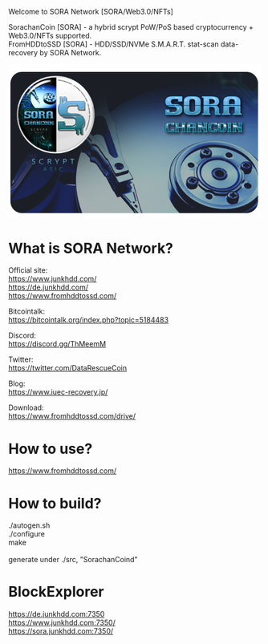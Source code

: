 
Welcome to SORA Network [SORA/Web3.0/NFTs]<br>

SorachanCoin [SORA] - a hybrid scrypt PoW/PoS based cryptocurrency + Web3.0/NFTs supported.<br>
FromHDDtoSSD [SORA] - HDD/SSD/NVMe S.M.A.R.T. stat-scan data-recovery by SORA Network.<br>

![SorachanCoin](https://raw.githubusercontent.com/FromHDDtoSSD/SorachanCoin-qt/master/src/qt/res/images/splash2.png)

What is SORA Network?
===========================
Official site:  
https://www.junkhdd.com/<br>
https://de.junkhdd.com/<br>
https://www.fromhddtossd.com/

Bitcointalk:  
https://bitcointalk.org/index.php?topic=5184483

Discord:  
https://discord.gg/ThMeemM

Twitter:  
https://twitter.com/DataRescueCoin

Blog:  
https://www.iuec-recovery.jp/

Download:  
https://www.fromhddtossd.com/drive/

How to use?
===========================
https://www.fromhddtossd.com/<br >

How to build?
===========================
./autogen.sh<br>
./configure<br>
make<br>
<br>
generate under ./src, "SorachanCoind"<br>

BlockExplorer
===========================
https://de.junkhdd.com:7350<br>
https://www.junkhdd.com:7350/<br>
https://sora.junkhdd.com:7350/<br>
